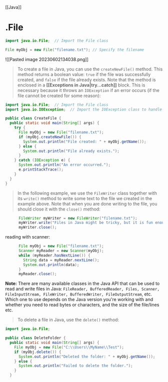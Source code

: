 [[Java]]
# .File

```java
import java.io.File;  // Import the File class

File myObj = new File("filename.txt"); // Specify the filename
```
![[Pasted image 20230602134038.png]]

>To create a file in Java, you can use the `createNewFile()` method. This method returns a boolean value: `true` if the file was successfully created, and `false` if the file already exists. Note that the method is enclosed in a **[[Exceptions in Java|try...catch]]** block. This is necessary because it throws an `IOException` if an error occurs (if the file cannot be created for some reason):

```java
import java.io.File;  // Import the File class
import java.io.IOException;  // Import the IOException class to handle errors

public class CreateFile {
  public static void main(String[] args) {
    try {
      File myObj = new File("filename.txt");
      if (myObj.createNewFile()) {
        System.out.println("File created: " + myObj.getName());
      } else {
        System.out.println("File already exists.");
      }
    } catch (IOException e) {
      System.out.println("An error occurred.");
      e.printStackTrace();
    }
  }
}
```

>In the following example, we use the `FileWriter` class together with its `write()` method to write some text to the file we created in the example above. Note that when you are done writing to the file, you should close it with the `close()` method:

```java
      FileWriter myWriter = new FileWriter("filename.txt");
      myWriter.write("Files in Java might be tricky, but it is fun enough!");
      myWriter.close();
```

reading with scanner:
```java
      File myObj = new File("filename.txt");
      Scanner myReader = new Scanner(myObj);
      while (myReader.hasNextLine()) {
        String data = myReader.nextLine();
        System.out.println(data);
      }
      myReader.close();
```
**Note:** There are many available classes in the Java API that can be used to read and write files in Java: `FileReader, BufferedReader, Files, Scanner, FileInputStream, FileWriter, BufferedWriter, FileOutputStream`, etc. Which one to use depends on the Java version you're working with and whether you need to read bytes or characters, and the size of the file/lines etc.

>To delete a file in Java, use the `delete()` method:

```java
import java.io.File; 

public class DeleteFolder {
  public static void main(String[] args) { 
    File myObj = new File("C:\\Users\\MyName\\Test"); 
    if (myObj.delete()) { 
      System.out.println("Deleted the folder: " + myObj.getName());
    } else {
      System.out.println("Failed to delete the folder.");
    } 
  } 
```
